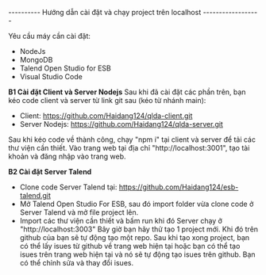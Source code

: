 ---------- Hướng dẫn cài đặt và chạy project trên localhost ------------------

Yêu cầu máy cần cài đặt:
- NodeJs
- MongoDB
- Talend Open Studio for ESB
- Visual Studio Code

**B1 Cài đặt Client và Server Nodejs**
Sau khi đã cài đặt các phần trên, bạn kéo code client và server từ link git sau (kéo từ nhánh main):
- Client: https://github.com/Haidang124/qlda-client.git
- Server Nodejs: https://github.com/Haidang124/qlda-server.git

Sau khi kéo code về thành công, chạy "npm i" tại client và server để tải các thư viện cần thiết.
Vào trang web tại địa chỉ "http://localhost:3001", tạo tài khoản và đăng nhập vào trang web.

**B2 Cài đặt Server Talend**
+ Clone code Server Talend tại: https://github.com/Haidang124/esb-talend.git
+ Mở Talend Open Studio For ESB, sau đó import folder vừa clone code ở Server Talend và mở file project lên.
+ Import các thư viện cần thiết và bấm run khi đó Server chạy ở "http://localhost:3003"
Bây giờ bạn hãy thử tạo 1 project mới. Khi đó trên github của bạn sẽ tự động tạo một repo.
Sau khi tạo xong project, bạn có thể lấy isues từ github về trang web hiện tại hoặc bạn có thể tạo isues trên trang web hiện tại
và nó sẽ tự động tạo isues trên github. Bạn có thể chỉnh sửa và thay đổi isues.

